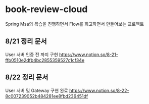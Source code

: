 # book-review-cloud

Spring Msa의 복습을 진행하면서 Flow를 회고하면서 만들어보는 프로젝트

## 8/21 정리 문서
User 서버 인증 전 까지 구현
https://www.notion.so/8-21-ffb0510e2dfb4bc2855359527c1cf34e

## 8/22 정리 문서
User 서버 및 Gateway 구현 완료
https://www.notion.so/8-22-8c007239052b484281ee8fbd236451df
